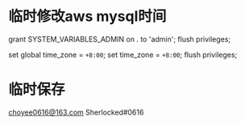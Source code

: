 # 临时修改aws mysql时间
grant SYSTEM_VARIABLES_ADMIN on *.*  to 'admin';
flush privileges;

set global time_zone = `+8:00`;
set time_zone = `+8:00`;
flush privileges;
# 临时保存
choyee0616@163.com
Sherlocked#0616